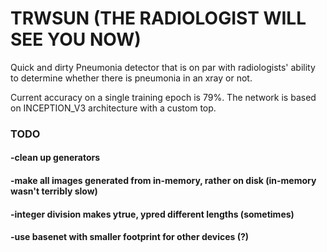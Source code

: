 # TRWSUN  (THE RADIOLOGIST WILL SEE YOU NOW)
Quick and dirty Pneumonia detector that is on par with radiologists' ability to determine whether there is pneumonia in an xray or not.

Current accuracy on a single training epoch is 79%.
The network is based on INCEPTION_V3 architecture with a custom top.



### TODO

#### -clean up generators 
#### -make all images generated from in-memory, rather on disk (in-memory wasn't terribly slow)
#### -integer division makes ytrue, ypred different lengths (sometimes) 
#### -use basenet with smaller footprint for other devices (?)
